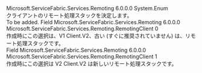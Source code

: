 <Type Name="RemotingClient" FullName="Microsoft.ServiceFabric.Services.Remoting.RemotingClient">
  <TypeSignature Language="C#" Value="public enum RemotingClient" />
  <TypeSignature Language="ILAsm" Value=".class public auto ansi sealed RemotingClient extends System.Enum" />
  <TypeSignature Language="DocId" Value="T:Microsoft.ServiceFabric.Services.Remoting.RemotingClient" />
  <TypeSignature Language="VB.NET" Value="Public Enum RemotingClient" />
  <TypeSignature Language="F#" Value="type RemotingClient = " />
  <AssemblyInfo>
    <AssemblyName>Microsoft.ServiceFabric.Services.Remoting</AssemblyName>
    <AssemblyVersion>6.0.0.0</AssemblyVersion>
  </AssemblyInfo>
  <Base>
    <BaseTypeName>System.Enum</BaseTypeName>
  </Base>
  <Docs>
    <summary>
            クライアントのリモート処理スタックを決定します。
            </summary>
    <remarks>To be added.</remarks>
  </Docs>
  <Members>
    <Member MemberName="V1Client">
      <MemberSignature Language="C#" Value="V1Client" />
      <MemberSignature Language="ILAsm" Value=".field public static literal valuetype Microsoft.ServiceFabric.Services.Remoting.RemotingClient V1Client = int32(0)" />
      <MemberSignature Language="DocId" Value="F:Microsoft.ServiceFabric.Services.Remoting.RemotingClient.V1Client" />
      <MemberSignature Language="VB.NET" Value="V1Client" />
      <MemberSignature Language="F#" Value="V1Client = 0" Usage="Microsoft.ServiceFabric.Services.Remoting.RemotingClient.V1Client" />
      <MemberType>Field</MemberType>
      <AssemblyInfo>
        <AssemblyName>Microsoft.ServiceFabric.Services.Remoting</AssemblyName>
        <AssemblyVersion>6.0.0.0</AssemblyVersion>
      </AssemblyInfo>
      <ReturnValue>
        <ReturnType>Microsoft.ServiceFabric.Services.Remoting.RemotingClient</ReturnType>
      </ReturnValue>
      <MemberValue>0</MemberValue>
      <Docs>
        <summary>
            作成時にこの選択は、V1 Client.V2、古い (すぐに推奨されていません) は、リモート処理スタックです。
            </summary>
      </Docs>
    </Member>
    <Member MemberName="V2Client">
      <MemberSignature Language="C#" Value="V2Client" />
      <MemberSignature Language="ILAsm" Value=".field public static literal valuetype Microsoft.ServiceFabric.Services.Remoting.RemotingClient V2Client = int32(1)" />
      <MemberSignature Language="DocId" Value="F:Microsoft.ServiceFabric.Services.Remoting.RemotingClient.V2Client" />
      <MemberSignature Language="VB.NET" Value="V2Client" />
      <MemberSignature Language="F#" Value="V2Client = 1" Usage="Microsoft.ServiceFabric.Services.Remoting.RemotingClient.V2Client" />
      <MemberType>Field</MemberType>
      <AssemblyInfo>
        <AssemblyName>Microsoft.ServiceFabric.Services.Remoting</AssemblyName>
        <AssemblyVersion>6.0.0.0</AssemblyVersion>
      </AssemblyInfo>
      <ReturnValue>
        <ReturnType>Microsoft.ServiceFabric.Services.Remoting.RemotingClient</ReturnType>
      </ReturnValue>
      <MemberValue>1</MemberValue>
      <Docs>
        <summary>
            作成時にこの選択は V2 Client.V2 は新しいリモート処理スタックです。
            </summary>
      </Docs>
    </Member>
  </Members>
</Type>